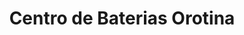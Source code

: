 ---
title: "Centro de Baterias Orotina"
url: /orotina/centro-de-baterias-orotina/
shop: Autoteile
---